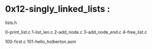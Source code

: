 # 0x12-singly_linked_lists :

lists.h

0-print_list.c
1-list_len.c
2-add_node.c
3-add_node_end.c
4-free_list.c

100-first.c
101-hello_holberton.asm
